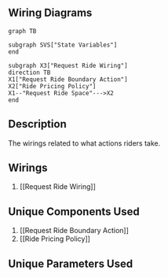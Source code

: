 ## Wiring Diagrams

```mermaid
graph TB

subgraph SVS["State Variables"]
end

subgraph X3["Request Ride Wiring"]
direction TB
X1["Request Ride Boundary Action"]
X2["Ride Pricing Policy"]
X1--"Request Ride Space"--->X2
end
```

## Description

The wirings related to what actions riders take.
## Wirings
1. [[Request Ride Wiring]]

## Unique Components Used
1. [[Request Ride Boundary Action]]
2. [[Ride Pricing Policy]]

## Unique Parameters Used

